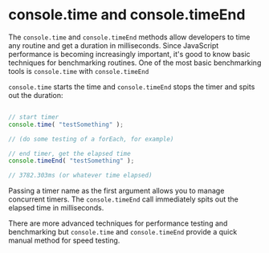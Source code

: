 # console.time and console.timeEnd

The `console.time` and `console.timeEnd` methods allow developers to time any
routine and get a duration in milliseconds.  Since JavaScript performance
is becoming increasingly important, it's good to know basic techniques for
benchmarking routines.  One of the most basic benchmarking tools is
`console.time` with `console.timeEnd`

`console.time` starts the time and `console.timeEnd` stops the timer and spits
out the duration:

```javascript

// start timer
console.time( "testSomething" );

// (do some testing of a forEach, for example)

// end timer, get the elapsed time
console.timeEnd( "testSomething" );

// 3782.303ms (or whatever time elapsed)

```

Passing a timer name as the first argument allows you to manage concurrent
timers.  The `console.timeEnd` call immediately spits out the elapsed time
in milliseconds.

There are more advanced techniques for performance testing and benchmarking
but `console.time` and `console.timeEnd` provide a quick manual method for
speed testing.
